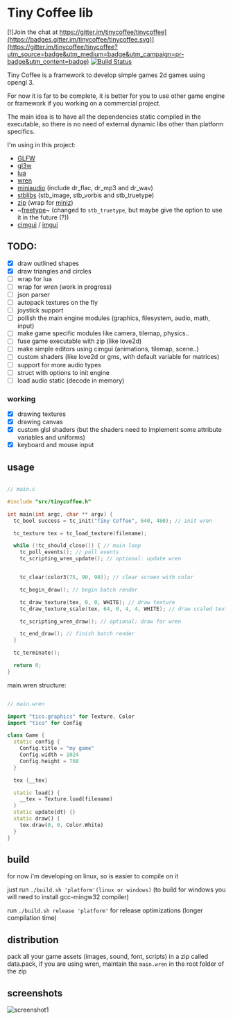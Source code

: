 # Tiny Coffee lib

[![Join the chat at https://gitter.im/tinycoffee/tinycoffee](https://badges.gitter.im/tinycoffee/tinycoffee.svg)](https://gitter.im/tinycoffee/tinycoffee?utm_source=badge&utm_medium=badge&utm_campaign=pr-badge&utm_content=badge)
[![Build Status](https://travis-ci.org/canoi12/tinycoffee.svg?branch=master)](https://travis-ci.org/canoi12/tinycoffee)

Tiny Coffee is a framework to develop simple games 2d games using opengl 3.

For now it is far to be complete, it is better for you to use other game engine or framework if you working on a commercial project.

The main idea is to have all the dependencies static compiled in the executable, so there is no need of external dynamic libs other than platform specifics.

I'm using in this project:

- [GLFW](https://www.glfw.org/)
- [gl3w](https://github.com/skaslev/gl3w)
- [lua](https://www.lua.org/)
- [wren](http://wren.io/)
- [miniaudio](https://github.com/dr-soft/miniaudio/) (include dr_flac, dr_mp3 and dr_wav)
- [stblibs](https://github.com/nothings/stb) (stb_image, stb_vorbis and stb_truetype)
- [zip](https://github.com/kuba--/zip) (wrap for [miniz](https://github.com/richgel999/miniz))
- ~[freetype](https://www.freetype.org/)~ (changed to `stb_truetype`, but maybe give the option to use it in the future (?))
- [cimgui](https://github.com/cimgui/cimgui/) / [imgui](https://github.com/ocornut/imgui/)

## TODO:

- [x] draw outlined shapes
- [x] draw triangles and circles
- [ ] wrap for lua
- [ ] wrap for wren (work in progress)
- [ ] json parser
- [ ] autopack textures on the fly
- [ ] joystick support
- [ ] pollish the main engine modules (graphics, filesystem, audio, math, input)
- [ ] make game specific modules like camera, tilemap, physics..
- [ ] fuse game executable with zip (like love2d)
- [ ] make simple editors using cimgui (animations, tilemap, scene..)
- [ ] custom shaders (like love2d or gms, with default variable for matrices)
- [ ] support for more audio types
- [ ] struct with options to init engine
- [ ] load audio static (decode in memory)

### working
- [x] drawing textures
- [x] drawing canvas
- [x] custom glsl shaders (but the shaders need to implement some attribute variables and uniforms)
- [x] keyboard and mouse input

## usage

```c

// main.c

#include "src/tinycoffee.h"

int main(int argc, char ** argv) {
  tc_bool success = tc_init("Tiny Coffee", 640, 480); // init wren

  tc_texture tex = tc_load_texture(filename);

  while (!tc_should_close()) { // main loop
    tc_poll_events(); // poll events
    tc_scripting_wren_update(); // optional: update wren


    tc_clear(color3(75, 90, 90)); // clear screen with color

    tc_begin_draw(); // begin batch render

    tc_draw_texture(tex, 0, 0, WHITE); // draw texture
    tc_draw_texture_scale(tex, 64, 0, 4, 4, WHITE); // draw scaled texture

    tc_scripting_wren_draw(); // optional: draw for wren

    tc_end_draw(); // finish batch render
  }

  tc_terminate();

  return 0;
}

```

main.wren structure:

```dart

// main.wren

import "tico.graphics" for Texture, Color
import "tico" for Config

class Game {
  static config {
    Config.title = "my game"
    Config.width = 1024
    Config.height = 768
  }

  tex {__tex}

  static load() {
    __tex = Texture.load(filename)
  }
  static update(dt) {}
  static draw() {
    tex.draw(0, 0, Color.White)
  }
}

```

## build

for now i'm developing on linux, so is easier to compile on it

just run `./build.sh 'platform'(linux or windows)` (to build for windows you will need to install gcc-mingw32 compiler)

run `./build.sh release 'platform'` for release optimizations (longer compilation time)

## distribution

pack all your game assets (images, sound, font, scripts) in a zip called data.pack, if you are using wren,
maintain the `main.wren` in the root folder of the zip

## screenshots

![screenshot1](https://user-images.githubusercontent.com/15099243/82740604-ba664400-9d20-11ea-9e89-45dc15a7282f.png)
